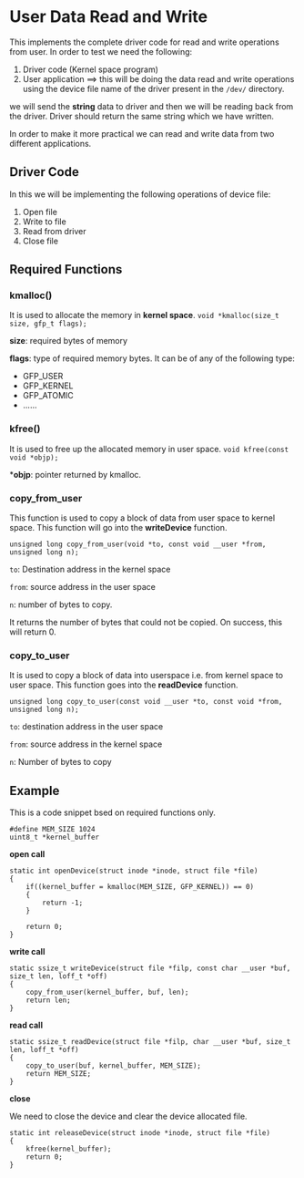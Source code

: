 # User Data Read and Write
This implements the complete driver code for read and write operations from user. In order to test we need the following:
1. Driver code (Kernel space program)
2. User application ==> this will be doing the data read and write operations using the device file name of the driver present in the `/dev/` directory.

we will send the **string** data to driver and then we will be reading back from the driver. Driver should return the same string which we have written. 

In order to make it more practical we can read and write data from two different applications.

## Driver Code
In this we will be implementing the following operations of device file:
1. Open file
2. Write to file
3. Read from driver
4. Close file

## Required Functions

### kmalloc()
It is used to allocate the memory in **kernel space**. 
```void *kmalloc(size_t size, gfp_t flags);```

**size**: required bytes of memory

**flags**: type of required memory bytes. It can be of any of the following type:

* GFP_USER
* GFP_KERNEL
* GFP_ATOMIC
* ......

### kfree()
It is used to free up the allocated memory in user space.
```void kfree(const void *objp);```

***objp**: pointer returned by kmalloc.

### copy_from_user
This function is used to copy a block of data from user space to kernel space. This function will go into the **writeDevice** function.

```unsigned long copy_from_user(void *to, const void __user *from, unsigned long n);```

`to`: Destination address in the kernel space

`from`: source address in the user space

`n`: number of bytes to copy.

It returns the number of bytes that could not be copied. On success, this will return 0.

### copy_to_user
It is used to copy a block of data into userspace i.e. from kernel space to user space. This function goes into the **readDevice** function. 

```unsigned long copy_to_user(const void __user *to, const void *from, unsigned long n);```

`to`: destination address in the user space

`from`: source address in the kernel space

`n`: Number of bytes to copy

## Example
This is a code snippet bsed on required functions only.


```
#define MEM_SIZE 1024
uint8_t *kernel_buffer
```

**open call**

```
static int openDevice(struct inode *inode, struct file *file)
{
    if((kernel_buffer = kmalloc(MEM_SIZE, GFP_KERNEL)) == 0)
    {
        return -1;
    }

    return 0;
}
```

**write call**
```
static ssize_t writeDevice(struct file *filp, const char __user *buf, size_t len, loff_t *off)
{
    copy_from_user(kernel_buffer, buf, len);
    return len;
}
```

**read call**
```
static ssize_t readDevice(struct file *filp, char __user *buf, size_t len, loff_t *off)
{
    copy_to_user(buf, kernel_buffer, MEM_SIZE);
    return MEM_SIZE;
}
```

**close**

We need to close the device and clear the device allocated file.
```
static int releaseDevice(struct inode *inode, struct file *file)
{
    kfree(kernel_buffer);
    return 0;
}
```